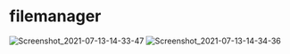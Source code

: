 # filemanager
![Screenshot_2021-07-13-14-33-47](https://user-images.githubusercontent.com/71395812/125423922-30cc5017-dae0-4583-84b3-4b477259c5d9.png)   ![Screenshot_2021-07-13-14-34-36](https://user-images.githubusercontent.com/71395812/125423924-e22e71dd-b82c-4b31-95a4-9be5fc63d734.png)

